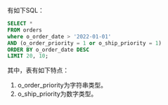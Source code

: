 有如下SQL：
```sql
SELECT *
FROM orders
where o_order_date > '2022-01-01'
AND (o_order_priority = 1 or o_ship_priority = 1)
ORDER BY o_order_date DESC
LIMIT 20, 10;
```
其中，表有如下特点：
1. o_order_priority为字符串类型。
2. o_ship_priority为数字类型。